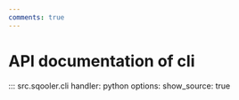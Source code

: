 ```yaml
---
comments: true
---
```



# API documentation of cli

::: src.sqooler.cli
    handler: python 
    options:
      show_source: true